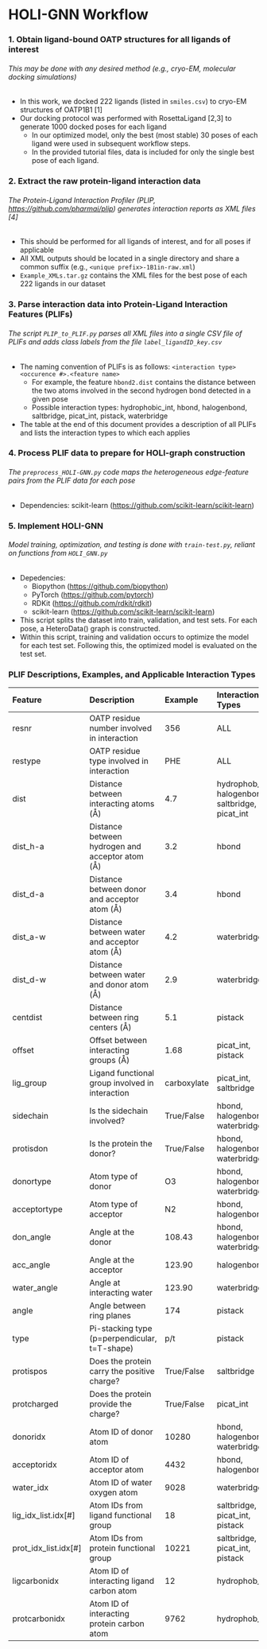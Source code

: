 # HOLI-GNN Workflow
### 1. Obtain ligand-bound OATP structures for all ligands of interest
###### This may be done with any desired method (e.g., cryo-EM, molecular docking simulations)
- In this work, we docked 222 ligands (listed in `smiles.csv`) to cryo-EM structures of OATP1B1 [1]
- Our docking protocol was performed with  RosettaLigand [2,3] to generate 1000 docked poses for each ligand
  - In our optimized model, only the best (most stable) 30 poses of each ligand were used in subsequent workflow steps.
  - In the provided tutorial files, data is included for only the single best pose of each ligand.
### 2. Extract the raw protein-ligand interaction data 
###### The Protein-Ligand Interaction Profiler (PLIP, https://github.com/pharmai/plip) generates interaction reports as XML files [4]
- This should be performed for all ligands of interest, and for all poses if applicable
- All XML outputs should be located in a single directory and share a common suffix (e.g., `<unique prefix>-1B1in-raw.xml`)
- `Example_XMLs.tar.gz` contains the XML files for the best pose of each 222 ligands in our dataset
### 3. Parse interaction data into Protein-Ligand Interaction Features (PLIFs)
###### The script `PLIP_to_PLIF.py` parses all XML files into a single CSV file of PLIFs and adds class labels from the file `label_ligandID_key.csv`
- The naming convention of PLIFs is as follows: `<interaction type><occurence #>.<feature name>`
  - For example, the feature `hbond2.dist` contains the distance between the two atoms involved in the second hydrogen bond detected in a given pose
  - Possible interaction types: hydrophobic_int, hbond, halogenbond, saltbridge, picat_int, pistack, waterbridge
- The table at the end of this document provides a description of all PLIFs and lists the interaction types to which each applies
### 4. Process PLIF data to prepare for HOLI-graph construction
###### The `preprocess_HOLI-GNN.py` code maps the heterogeneous edge-feature pairs from the PLIF data for each pose
- Dependencies: scikit-learn (https://github.com/scikit-learn/scikit-learn)
### 5. Implement HOLI-GNN
###### Model training, optimization, and testing is done with `train-test.py`, reliant on functions from `HOLI_GNN.py`
- Depedencies:
  - Biopython (https://github.com/biopython)
  - PyTorch (https://github.com/pytorch)
  - RDKit (https://github.com/rdkit/rdkit)
  - scikit-learn (https://github.com/scikit-learn/scikit-learn)
- This script splits the dataset into train, validation, and test sets. For each pose, a HeteroData() graph is constructed.
- Within this script, training and validation occurs to optimize the model for each test set. Following this, the optimized model is evaluated on the test set.

### PLIF Descriptions, Examples, and Applicable Interaction Types
| Feature | Description | Example | Interaction Types |
| :------ | :---------- | :------ | :---------------- |
| resnr | OATP residue number involved in interaction | 356 | ALL |
| restype | OATP residue type involved in interaction | PHE | ALL |
| dist | Distance between interacting atoms (&#x212b;) | 4.7 | hydrophob_int, halogenbond, saltbridge, picat_int |
| dist_h-a | Distance between hydrogen and acceptor atom (&#x212b;) | 3.2 | hbond |
| dist_d-a | Distance between donor and acceptor atom (&#x212b;) | 3.4 | hbond |
| dist_a-w | Distance between water and acceptor atom (&#x212b;) | 4.2 | waterbridge |
| dist_d-w | Distance between water and donor atom (&#x212b;) | 2.9 | waterbridge |
| centdist | Distance between ring centers (&#x212b;) | 5.1 | pistack |
| offset | Offset between interacting groups (&#x212b;) | 1.68 | picat_int, pistack |
| lig_group | Ligand functional group involved in interaction | carboxylate | picat_int, saltbridge | 
| sidechain | Is the sidechain involved? | True/False | hbond, halogenbond, waterbridge |
| protisdon | Is the protein the donor? | True/False | hbond, halogenbond, waterbridge |
| donortype | Atom type of donor | O3 | hbond, halogenbond, waterbridge |
| acceptortype | Atom type of acceptor | N2 | hbond, halogenbond |
| don_angle | Angle at the donor | 108.43 | hbond, halogenbond, waterbridge |
| acc_angle | Angle at the acceptor | 123.90 | halogenbond |
| water_angle | Angle at interacting water | 123.90 | waterbridge |
| angle | Angle between ring planes | 174 | pistack |
| type | Pi-stacking type (p=perpendicular, t=T-shape) | p/t | pistack |
| protispos | Does the protein carry the positive charge? | True/False | saltbridge |
| protcharged | Does the protein provide the charge? | True/False | picat_int |
| donoridx | Atom ID of donor atom | 10280 | hbond, halogenbond, waterbridge |
| acceptoridx | Atom ID of acceptor atom | 4432 | hbond, halogenbond |
| water_idx | Atom ID of water oxygen atom | 9028 | waterbridge |
| lig_idx_list.idx[#] | Atom IDs from ligand functional group | 18 | saltbridge, picat_int, pistack |
| prot_idx_list.idx[#] | Atom IDs from protein functional group | 10221 | saltbridge, picat_int, pistack |
| ligcarbonidx | Atom ID of interacting ligand carbon atom | 12 | hydrophob_int |
| protcarbonidx | Atom ID of interacting protein carbon atom | 9762 | hydrophob_int |
